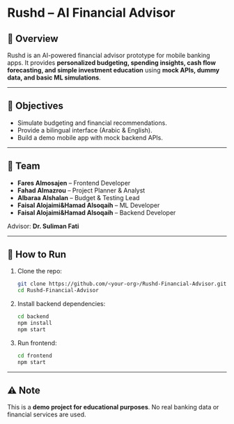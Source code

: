 # Rushd – AI Financial Advisor  

## 📌 Overview  
Rushd is an AI-powered financial advisor prototype for mobile banking apps. It provides **personalized budgeting, spending insights, cash flow forecasting, and simple investment education** using **mock APIs, dummy data, and basic ML simulations**.  

---

## 🎯 Objectives  
- Simulate budgeting and financial recommendations.  
- Provide a bilingual interface (Arabic & English).  
- Build a demo mobile app with mock backend APIs.  

---

## 👥 Team  
- **Fares Almosajen** – Frontend Developer  
- **Fahad Almazrou** – Project Planner & Analyst  
- **Albaraa Alshalan** – Budget & Testing Lead  
- **Faisal Alojaimi&Hamad Alsoqaih** – ML Developer  
- **Faisal Alojaimi&Hamad Alsoqaih** – Backend Developer  

Advisor: **Dr. Suliman Fati**  

---

## 🚀 How to Run  
1. Clone the repo:  
   ```bash
   git clone https://github.com/<your-org>/Rushd-Financial-Advisor.git
   cd Rushd-Financial-Advisor
   ```
2. Install backend dependencies:  
   ```bash
   cd backend
   npm install
   npm start
   ```
3. Run frontend:  
   ```bash
   cd frontend
   npm start
   ```  

---

## ⚠️ Note  
This is a **demo project for educational purposes**. No real banking data or financial services are used.  
